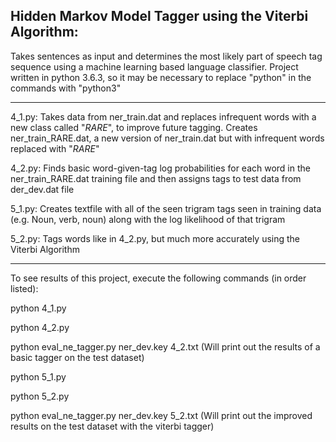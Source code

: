 Hidden Markov Model Tagger using the Viterbi Algorithm:
------------------------------------------------------

Takes sentences as input and determines the most likely part of speech tag sequence using a machine learning based language classifier. Project written in python 3.6.3, so it may be necessary to replace "python" in the commands with "python3"

------------------------------

4_1.py: Takes data from ner_train.dat and replaces infrequent words with a new class called "_RARE_", to improve future tagging. Creates ner_train_RARE.dat, a new version of ner_train.dat but with infrequent words replaced with "_RARE_"

4_2.py: Finds basic word-given-tag log probabilities for each word in the ner_train_RARE.dat training file and then assigns tags to test data from der_dev.dat file

5_1.py: Creates textfile with all of the seen trigram tags seen in training data (e.g. Noun, verb, noun) along with the log likelihood of that trigram

5_2.py: Tags words like in 4_2.py, but much more accurately using the Viterbi Algorithm

-----------------------------

To see results of this project, execute the following commands (in order listed):

python 4_1.py

python 4_2.py

python eval_ne_tagger.py ner_dev.key 4_2.txt (Will print out the results of a basic tagger on the test dataset)
      
python 5_1.py

python 5_2.py

python eval_ne_tagger.py ner_dev.key 5_2.txt (Will print out the improved results on the test dataset with the viterbi tagger)


